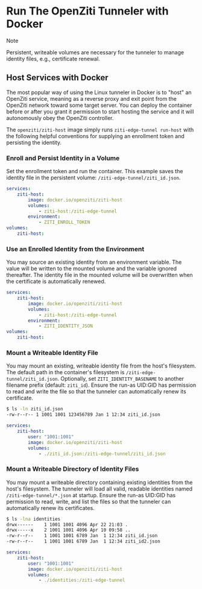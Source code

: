 # Run The OpenZiti Tunneler with Docker

> [!NOTE]
> Persistent, writeable volumes are necessary for the tunneler to manage identity files, e.g., certificate renewal.

## Host Services with Docker

The most popular way of using the Linux tunneler in Docker is to "host" an OpenZiti service, meaning as a reverse proxy and exit point from the OpenZiti network toward some target server. You can deploy the container before or after you grant it permission to start hosting the service and it will autonomously obey the OpenZiti controller.

The `openziti/ziti-host` image simply runs `ziti-edge-tunnel run-host` with the following helpful conventions for supplying an enrollment token and persisting the identity.

### Enroll and Persist Identity in a Volume

Set the enrollment token and run the container. This example saves the identity file in the persistent volume: `/ziti-edge-tunnel/ziti_id.json`.

```yaml
services:
    ziti-host:
        image: docker.io/openziti/ziti-host
        volumes:
            - ziti-host:/ziti-edge-tunnel
        environment:
            - ZITI_ENROLL_TOKEN
volumes:
    ziti-host:
```

### Use an Enrolled Identity from the Environment

You may source an existing identity from an environment variable. The value will be written to the mounted volume and the variable ignored thereafter. The identity file in the mounted volume will be overwritten when the certificate is automatically renewed.

```yaml
services:
    ziti-host:
        image: docker.io/openziti/ziti-host
        volumes:
            - ziti-host:/ziti-edge-tunnel
        environment:
            - ZITI_IDENTITY_JSON
volumes:
    ziti-host:
```

### Mount a Writeable Identity File

You may mount an existing, writeable identity file from the host's filesystem. The default path in the container's filesystem is `/ziti-edge-tunnel/ziti_id.json`. Optionally, set `ZITI_IDENTITY_BASENAME` to another filename prefix (default: `ziti_id`). Ensure the run-as UID:GID has permission to read and write the file so that the tunneler can automatically renew its certificate.

```bash
$ ls -ln ziti_id.json
-rw-r--r-- 1 1001 1001 123456789 Jan 1 12:34 ziti_id.json
```

```yaml
services:
    ziti-host:
        user: "1001:1001"
        image: docker.io/openziti/ziti-host
        volumes:
            - ./ziti_id.json:/ziti-edge-tunnel/ziti_id.json
```

### Mount a Writeable Directory of Identity Files

You may mount a writeable directory containing existing identities from the host's filesystem. The tunneler will load all valid, readable identities named `/ziti-edge-tunnel/*.json` at startup. Ensure the run-as UID:GID has permission to read, write, and list the files so that the tunneler can automatically renew its certificates.

```bash
$ ls -lna identities
drwx------    1 1001 1001 4096 Apr 22 21:03 .
drwx-----x    2 1001 1001 4096 Apr 10 09:58 ..
-rw-r--r--    1 1001 1001 6789 Jan  1 12:34 ziti_id.json
-rw-r--r--    1 1001 1001 6789 Jan  1 12:34 ziti_id2.json
```

```yaml
services:
    ziti-host:
        user: "1001:1001"
        image: docker.io/openziti/ziti-host
        volumes:
            - ./identities:/ziti-edge-tunnel
```
